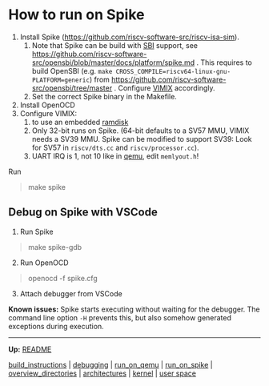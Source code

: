 # How to run on Spike

1. Install Spike (https://github.com/riscv-software-src/riscv-isa-sim).
	1. Note that Spike can be build with [SBI](riscv/SBI.md) support, see https://github.com/riscv-software-src/opensbi/blob/master/docs/platform/spike.md . This requires to build OpenSBI (e.g. `make CROSS_COMPILE=riscv64-linux-gnu- PLATFORM=generic`) from https://github.com/riscv-software-src/opensbi/tree/master . Configure [VIMIX](build_instructions.md) accordingly.
	2. Set the correct Spike binary in the Makefile.
2. Install OpenOCD
3. Configure VIMIX:
	1. to use an embedded [ramdisk](kernel/devices/ramdisk.md)
	2. Only 32-bit runs on Spike. (64-bit defaults to a SV57 MMU, VIMIX needs a SV39 MMU. Spike can be modified to support SV39: Look for SV57 in `riscv/dts.cc` and `riscv/processor.cc`).
	3. UART IRQ is 1, not 10 like in [qemu](run_on_qemu.md), edit `memlyout.h`!


Run
> make spike


## Debug on Spike with VSCode

1. Run Spike
> make spike-gdb

2. Run OpenOCD
> openocd -f spike.cfg

3. Attach debugger from VSCode

**Known issues:**
Spike starts executing without waiting for the debugger. The command line option `-H` prevents this, but also somehow generated exceptions during execution.


---
**Up:** [README](../README.md)

[build_instructions](build_instructions.md) | [debugging](debugging.md) | [run_on_qemu](run_on_qemu.md) | [run_on_spike](run_on_spike.md) | [overview_directories](overview_directories.md) | [architectures](architectures.md) | [kernel](kernel/kernel.md) | [user space](userspace/userspace.md)
